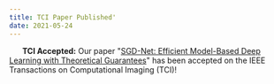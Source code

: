 ```yaml
---
title: TCI Paper Published'
date: 2021-05-24
---
```

&nbsp;&nbsp;&nbsp;&nbsp;&nbsp; **TCI Accepted:** Our paper "[SGD-Net: Efficient Model-Based Deep Learning with Theoretical Guarantees](https://ieeexplore.ieee.org/stamp/stamp.jsp?tp=&arnumber=9444876)" has been accepted on the IEEE Transactions on Computational Imaging (TCI)!
